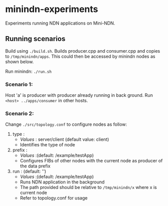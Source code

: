 # minindn-experiments
Experiments running NDN applications on Mini-NDN.

## Running scenarios
Build using `./build.sh`. Builds producer.cpp and consumer.cpp and copies to `/tmp/minindn/apps`. This could then be accessed by minindn nodes as shown below.

Run minindn: `./run.sh`

### Scenario 1:
Host 'a' is producer with producer already running in back ground. 
Run `<host> ../apps/consumer` in other hosts.

### Scenario 2:
Change `./src/topology.conf` to configure nodes as follow:
1. type : 
	- _Values_ : server/client  (default value: client)
	- Identifies the type of node
2. prefix : 
	- _Values_ :(default: /example/testApp)
	- Configures FIBs of other nodes with the current node as producer of the data prefix 
3. run : (default: '')
	- _Values_ :(default: /example/testApp)
	- Runs NDN application in the background
	- The path provided should be relative to `/tmp/minindn/x` where x is current node
	- Refer to topology.conf for usage
